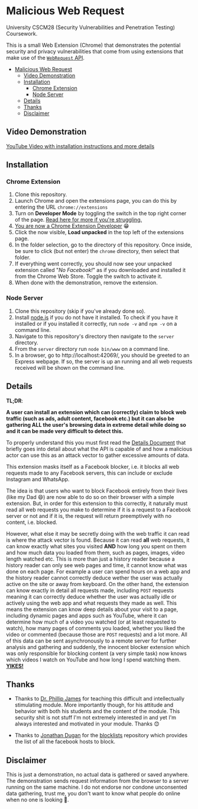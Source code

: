# Malicious Web Request

University CSCM28 (Security Vulnerabilities and Penetration Testing) Coursework.

This is a small Web Extension (Chrome) that demonstrates the potential security and privacy vulnerabilities that come from using extensions that make use of the [`WebRequest` API](https://developer.chrome.com/extensions/webRequest).

- [Malicious Web Request](#malicious-web-request)
  - [Video Demonstration](#video-demonstration)
  - [Installation](#installation)
    - [Chrome Extension](#chrome-extension)
    - [Node Server](#node-server)
  - [Details](#details)
  - [Thanks](#thanks)
  - [Disclaimer](#disclaimer)

## Video Demonstration

[YouTube Video with installation instructions and more details](https://youtu.be/C5Rg8G4OrTc)

## Installation

### Chrome Extension

1. Clone this repository.
2. Launch Chrome and open the extensions page, you can do this by entering the URL `chrome://extensions`
3. Turn on **Developer Mode** by toggling the switch in the top right corner of the page. [Read here for more if you're struggling.](https://developer.chrome.com/extensions/faq#faq-dev-01)
4. [You are now a Chrome Extension Developer](https://i.redd.it/4ifd4hw4s9701.jpg) 😁
5. Click the now visible, **Load unpacked** in the top left of the extensions page.
6. In the folder selection, go to the directory of this repository. Once inside, be sure to click (but not enter) the `chrome` directory, then select that folder.
7. If everything went correctly, you should now see your unpacked extension called "*No Facebook!*" as if you downloaded and installed it from the Chrome Web Store. Toggle the switch to activate it.
8. When done with the demonstration, remove the extension.

### Node Server

1. Clone this repository (skip if you've already done so).
2. Install [node.js](https://nodejs.org/en/) if you do not have it installed. To check if you have it installed or if you installed it correctly, run `node -v` and `npm -v` on a command line.
3. Navigate to this repository's directory then navigate to the `server` directory.
4. From the `server` directory run `node bin/www` on a command line.
5. In a browser, go to http://localhost:42069/, you should be greeted to an Express webpage. If so, the server is up an running and all web requests received will be shown on the command line.

## Details

**TL;DR**:

**A user can install an extension which can (correctly) claim to block web traffic (such as ads, adult content, facebook etc.) but it can also be gathering ALL the user's browsing data in extreme detail while doing so and it can be made very difficult to detect this.**

To properly understand this you must first read the [Details Document](DetailsDocument.pdf) that briefly goes into detail about what the API is capable of and how a malicious actor can use this as an attack vector to gather excessive amounts of data.

This extension masks itself as a Facebook blocker, i.e. it blocks all web requests made to any Facebook servers, this can include or exclude Instagram and WhatsApp. 

The idea is that users who want to block Facebook entirely from their lives (like my Dad 😄) are now able to do so on their browser with a simple extension. But, in order for this extension to this correctly, it naturally must read all web requests you make to determine if it is a request to a Facebook server or not and if it is, the request will return preemptively with no content, i.e. blocked. 

However, what else it may be secretly doing with the web traffic it can read is where the attack vector is found. Because it can read **all** web requests, it can know exactly what sites you visited **AND** how long you spent on them and how much data you loaded from them, such as pages, images, video length watched etc. This is more than just a history reader because a history reader can only see web pages and time, it cannot know what was done on each page. For example a user can spend hours on a web app and the history reader cannot correctly deduce wether the user was actually active on the site or away from keyboard. On the other hand, the extension can know exactly in detail all requests made, including `POST` requests meaning it can correctly deduce whether the user was actually idle or actively using the web app and what requests they made as well. This means the extension can know deep details about your visit to a page, including dynamic pages and apps such as YouTube, where it can determine how much of a video you watched (or at least requested to watch), how many pages of comments you loaded, whether you liked the video or commented (because those are `POST` requests) and a lot more. All of this data can be sent asynchronously to a remote server for further analysis and gathering and suddenly, the innocent blocker extension which was only responsible for blocking content (a very simple task) now knows which videos I watch on YouTube and how long I spend watching them. [**YIKES!**](https://www.youtube.com/watch?v=80S4SK90LUA)

## Thanks

* Thanks to [Dr. Phillip James](https://www.swansea.ac.uk/staff/science/computer-science/p.d.james/) for teaching this difficult and intellectually stimulating module. More importantly though, for his attitude and behavior with both his students and the content of the module. This security shit is not stuff I'm not extremely interested in and yet I'm always interested and motivated in your module. Thanks 😊

* Thanks to [Jonathan Dugan](https://github.com/jmdugan) for the [blocklists](https://github.com/jmdugan/blocklists) repository which provides the list of all the facebook hosts to block.

## Disclaimer

This is just a demonstration, no actual data is gathered or saved anywhere. The demonstration sends request information from the browser to a server running on the same machine. I do not endorse nor condone unconsented data gathering, trust me, you don't want to know what people do online when no one is looking 🤨.